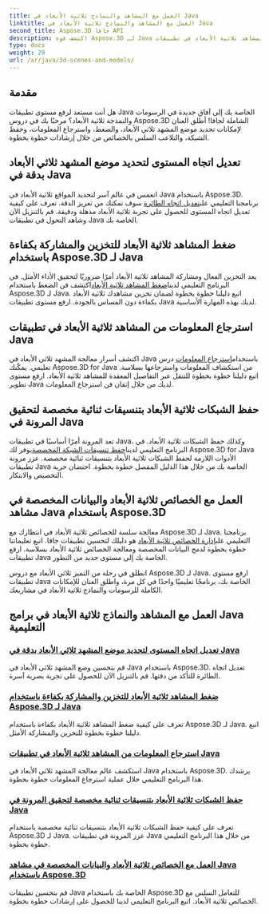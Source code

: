 ```yaml
---
title: العمل مع المشاهد والنماذج ثلاثية الأبعاد في Java
linktitle: العمل مع المشاهد والنماذج ثلاثية الأبعاد في Java
second_title: Aspose.3D جافا API
description: اكتشف قوة Aspose.3D لـ Java من خلال برامجنا التعليمية. قم بتعزيز الدقة وكفاءة التخزين ومعالجة المشاهد ثلاثية الأبعاد في تطبيقات Java الخاصة بك.
type: docs
weight: 29
url: /ar/java/3d-scenes-and-models/
---
```

## مقدمة

هل أنت مستعد لرفع مستوى تطبيقات Java الخاصة بك إلى آفاق جديدة في الرسومات والنمذجة ثلاثية الأبعاد؟ مرحبًا بك في دروس Aspose.3D الشاملة لجافا! أطلق العنان لإمكانات تحديد موضع المشهد ثلاثي الأبعاد، والضغط، واسترجاع المعلومات، وحفظ الشبكة، والتلاعب السلس بالخصائص من خلال إرشادات خطوة بخطوة.

## تعديل اتجاه المستوى لتحديد موضع المشهد ثلاثي الأبعاد بدقة في Java

 انغمس في عالم آسر لتحديد المواقع ثلاثية الأبعاد في Java باستخدام Aspose.3D. برنامجنا التعليمي على[تعديل اتجاه الطائرة](./change-plane-orientation/) سوف تمكنك من تعزيز الدقة. تعرف على كيفية تعديل اتجاه المستوى للحصول على تجربة ثلاثية الأبعاد مذهلة ودقيقة. قم بالتنزيل الآن وشاهد التحول في تطبيقات Java الخاصة بك.

## ضغط المشاهد ثلاثية الأبعاد للتخزين والمشاركة بكفاءة باستخدام Aspose.3D لـ Java

 يعد التخزين الفعال ومشاركة المشاهد ثلاثية الأبعاد أمرًا ضروريًا لتحقيق الأداء الأمثل. في البرنامج التعليمي لدينا[ضغط المشاهد ثلاثية الأبعاد](./compress-3d-scenes/)اكتشف فن الضغط باستخدام Aspose.3D لـ Java. اتبع دليلنا خطوة بخطوة لضمان تخزين مشاهدك ثلاثية الأبعاد بكفاءة دون المساس بالجودة. ارفع مستوى تطبيقات Java لديك بهذه المهارة الأساسية.

## استرجاع المعلومات من المشاهد ثلاثية الأبعاد في تطبيقات Java

 اكتشف أسرار معالجة المشهد ثلاثي الأبعاد في Java باستخدام[استرجاع المعلومات](./get-scene-information/) درس تعليمي. يمكّنك Aspose.3D for Java من استكشاف المعلومات واسترجاعها بسلاسة. اتبع دليلنا خطوة بخطوة للتنقل عبر التفاصيل المعقدة للمشاهد ثلاثية الأبعاد. ارفع مستوى تطوير Java لديك من خلال إتقان فن استرجاع المعلومات.

## حفظ الشبكات ثلاثية الأبعاد بتنسيقات ثنائية مخصصة لتحقيق المرونة في Java

 تعد المرونة أمرًا أساسيًا في تطبيقات Java، وكذلك حفظ الشبكات ثلاثية الأبعاد. في البرنامج التعليمي لدينا[حفظ تنسيقات الشبكة المخصصة](./save-custom-mesh-formats/)يوفر لك Aspose.3D for Java الأدوات اللازمة لحفظ الشبكات ثلاثية الأبعاد بتنسيقات ثنائية مخصصة. عزز مرونة تطبيقات Java الخاصة بك من خلال هذا الدليل المفصل خطوة بخطوة. احتضان حرية التخصيص والابتكار.

## العمل مع الخصائص ثلاثية الأبعاد والبيانات المخصصة في مشاهد Java باستخدام Aspose.3D

 معالجة سلسة للخصائص ثلاثية الأبعاد في انتظارك مع Aspose.3D لـ Java. برنامجنا التعليمي على[إدارة الخصائص ثلاثية الأبعاد](./managing-3d-properties-scenes/) هو دليلك لتحسين تطبيقات جافا. اتبع تعليماتنا خطوة بخطوة لدمج البيانات المخصصة ومعالجة الخصائص ثلاثية الأبعاد بسلاسة. ارفع تطبيقات Java الخاصة بك إلى مستوى جديد من التطور.

انطلق في رحلة من التميز ثلاثي الأبعاد مع دروس Aspose.3D لـ Java. ارفع مستوى تطبيقات Java الخاصة بك، برنامجًا تعليميًا واحدًا في كل مرة، واطلق العنان للإمكانات الكاملة للرسومات والنماذج ثلاثية الأبعاد في مشاريعك.
## العمل مع المشاهد والنماذج ثلاثية الأبعاد في برامج Java التعليمية
### [تعديل اتجاه المستوى لتحديد موضع المشهد ثلاثي الأبعاد بدقة في Java](./change-plane-orientation/)
قم بتحسين وضع المشهد ثلاثي الأبعاد في Java باستخدام Aspose.3D. تعديل اتجاه الطائرة للتأكد من دقتها. قم بالتنزيل الآن للحصول على تجربة بصرية آسرة.
### [ضغط المشاهد ثلاثية الأبعاد للتخزين والمشاركة بكفاءة باستخدام Aspose.3D لـ Java](./compress-3d-scenes/)
تعرف على كيفية ضغط المشاهد ثلاثية الأبعاد بكفاءة باستخدام Aspose.3D لـ Java. اتبع دليلنا خطوة بخطوة للتخزين والمشاركة الأمثل.
### [استرجاع المعلومات من المشاهد ثلاثية الأبعاد في تطبيقات Java](./get-scene-information/)
استكشف عالم معالجة المشهد ثلاثي الأبعاد في Java باستخدام Aspose.3D. يرشدك هذا البرنامج التعليمي خلال عملية استرجاع المعلومات خطوة بخطوة.
### [حفظ الشبكات ثلاثية الأبعاد بتنسيقات ثنائية مخصصة لتحقيق المرونة في Java](./save-custom-mesh-formats/)
تعرف على كيفية حفظ الشبكات ثلاثية الأبعاد بتنسيقات ثنائية مخصصة باستخدام Aspose.3D لـ Java. عزز المرونة في تطبيقات Java من خلال هذا البرنامج التعليمي خطوة بخطوة.
### [العمل مع الخصائص ثلاثية الأبعاد والبيانات المخصصة في مشاهد Java باستخدام Aspose.3D](./managing-3d-properties-scenes/)
قم بتحسين تطبيقات Java الخاصة بك باستخدام Aspose.3D للتعامل السلس مع الخصائص ثلاثية الأبعاد. اتبع البرنامج التعليمي لدينا للحصول على إرشادات خطوة بخطوة.